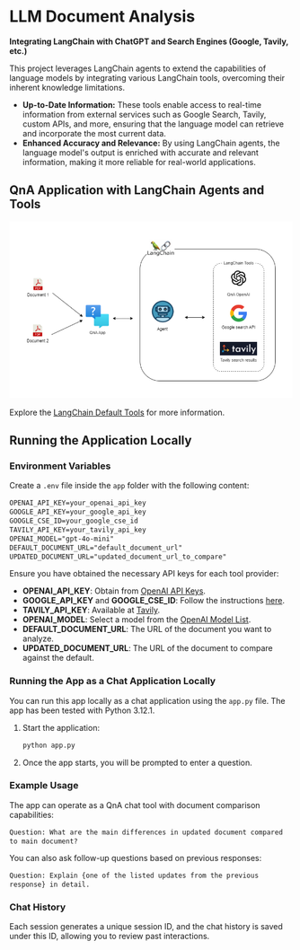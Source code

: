 # LLM Document Analysis
**Integrating LangChain with ChatGPT and Search Engines (Google, Tavily, etc.)**

This project leverages LangChain agents to extend the capabilities of language models by integrating various LangChain tools, overcoming their inherent knowledge limitations. 

- **Up-to-Date Information:** These tools enable access to real-time information from external services such as Google Search, Tavily, custom APIs, and more, ensuring that the language model can retrieve and incorporate the most current data.
- **Enhanced Accuracy and Relevance:** By using LangChain agents, the language model's output is enriched with accurate and relevant information, making it more reliable for real-world applications.

## QnA Application with LangChain Agents and Tools
![QnA Application - LangChain - Agents and Tools](assets/diagram-main.png "QnA Application")

Explore the [LangChain Default Tools](https://python.langchain.com/v0.1/docs/integrations/tools/) for more information.

## Running the Application Locally

### Environment Variables
Create a `.env` file inside the `app` folder with the following content:

```plaintext
OPENAI_API_KEY=your_openai_api_key
GOOGLE_API_KEY=your_google_api_key
GOOGLE_CSE_ID=your_google_cse_id
TAVILY_API_KEY=your_tavily_api_key
OPENAI_MODEL="gpt-4o-mini"
DEFAULT_DOCUMENT_URL="default_document_url"
UPDATED_DOCUMENT_URL="updated_document_url_to_compare"
```

Ensure you have obtained the necessary API keys for each tool provider:

- **OPENAI_API_KEY**: Obtain from [OpenAI API Keys](https://platform.openai.com/api-keys).
- **GOOGLE_API_KEY** and **GOOGLE_CSE_ID**: Follow the instructions [here](https://python.langchain.com/v0.1/docs/integrations/tools/google_search/).
- **TAVILY_API_KEY**: Available at [Tavily](https://app.tavily.com/home).
- **OPENAI_MODEL**: Select a model from the [OpenAI Model List](https://platform.openai.com/docs/models).
- **DEFAULT_DOCUMENT_URL**: The URL of the document you want to analyze.
- **UPDATED_DOCUMENT_URL**: The URL of the document to compare against the default.

### Running the App as a Chat Application Locally
You can run this app locally as a chat application using the `app.py` file. The app has been tested with Python 3.12.1.

1. Start the application:
   ```bash
   python app.py
   ```
2. Once the app starts, you will be prompted to enter a question.

### Example Usage
The app can operate as a QnA chat tool with document comparison capabilities:

```plaintext
Question: What are the main differences in updated document compared to main document?
```

You can also ask follow-up questions based on previous responses:

```plaintext
Question: Explain {one of the listed updates from the previous response} in detail.
```

### Chat History
Each session generates a unique session ID, and the chat history is saved under this ID, allowing you to review past interactions.

